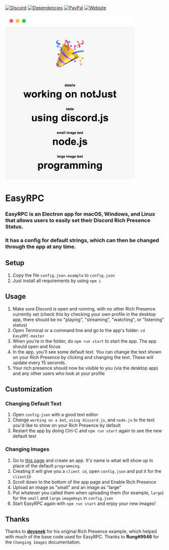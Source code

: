 [![Discord](https://img.shields.io/discord/268970339948691456.svg?style=flat-square&colorB=7289DA)](https://discord.gg/MpnbrX7)
[![Dependencies](https://img.shields.io/david/justdotJS/EasyRPC.svg?style=flat-square)]()
[![PayPal](https://img.shields.io/badge/donate-paypal-003087.svg?style=flat-square)]()
[![Website](https://img.shields.io/badge/go_to-site-000000.svg?style=flat-square)]()

[![Example](example.png)]()

# EasyRPC
### EasyRPC is an Electron app for macOS, Windows, and Linux that allows users to easily set their Discord Rich Presence Status.
### It has a config for default strings, which can then be changed through the app at any time.

## Setup
1. Copy the file `config.json.example` to `config.json`
2. Just install all requirements by using `npm i`

## Usage
1. Make sure Discord is open and running, with no other Rich Presence currently set (check this by checking your own profile in the desktop app, there should be no "playing", "streaming", "watching", or "listening" status)
2. Open Terminal or a command line and go to the app's folder: `cd EasyRPC-master`
3. When you're in the folder, do `npm run start` to start the app. The app should open and focus
4. In the app, you'll see some default text. You can change the text shown on your Rich Presence by clicking and changing the text. These will update every 15 seconds.
5. Your rich presence should now be visible to you (via the desktop app) and any other users who look at your profile

## Customization
### Changing Default Text
1. Open `config.json` with a good text editor
2. Change `working on a bot`, `using discord.js`, and `node.js` to the text you'd like to show on your Rich Presence by default
3. Restart the app by doing Ctrl-C and `npm run start` again to see the new default text

### Changing Images
1. Go to [this page](https://discordapp.com/developers/applications/me) and create an app. It's name is what will show up in place of the default `programming`.
2. Creating it will give you a `client id`, open `config.json` and put it for the `clientID`
3. Scroll down to the bottom of the app page and Enable Rich Presence
4. Upload an image as "small" and an image as "large"
5. Put whatever you called them when uploading them (for example, `large`) for the `small` and `large` `imageKeys` in `config.json`
6. Start EasyRPC again with `npm run start` and enjoy your new images!

## Thanks
Thanks to **[devsnek](https://github.com/devsnek)** for his original Rich Presence example, which helped with much of the base code used for EasyRPC.
Thanks to **Rung#9946** for the `Changing Images` documentation.
